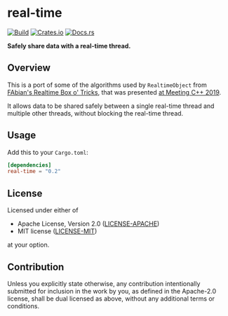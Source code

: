 # real-time

[![Build](https://github.com/JamesHallowell/real-time/actions/workflows/ci.yml/badge.svg)](https://github.com/JamesHallowell/real-time/actions/workflows/ci.yml)
[![Crates.io](https://img.shields.io/crates/v/real-time.svg)](https://crates.io/crates/real-time)
[![Docs.rs](https://docs.rs/real-time/badge.svg)](https://docs.rs/real-time)

**Safely share data with a real-time thread.**

## Overview

This is a port of some of the algorithms used by `RealtimeObject`
from [FAbian's Realtime Box o' Tricks](https://github.com/hogliux/farbot), that was
presented [at Meeting C++ 2019](https://www.youtube.com/watch?v=ndeN983j_GQ).

It allows data to be shared safely between
a single real-time thread and multiple other threads, without blocking the real-time thread.

## Usage

Add this to your `Cargo.toml`:

```toml
[dependencies]
real-time = "0.2"
```

## License

Licensed under either of

* Apache License, Version 2.0
  ([LICENSE-APACHE](LICENSE-APACHE))
* MIT license
  ([LICENSE-MIT](LICENSE-MIT))

at your option.

## Contribution

Unless you explicitly state otherwise, any contribution intentionally submitted
for inclusion in the work by you, as defined in the Apache-2.0 license, shall be
dual licensed as above, without any additional terms or conditions.

